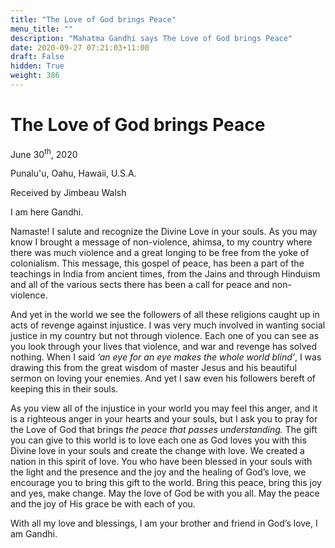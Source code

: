 ```yaml
---
title: "The Love of God brings Peace"
menu_title: ""
description: "Mahatma Gandhi says The Love of God brings Peace"
date: 2020-09-27 07:21:03+11:00
draft: False
hidden: True
weight: 386
---
```

# The Love of God brings Peace

June 30<sup>th</sup>, 2020

Punalu'u, Oahu, Hawaii, U.S.A.

Received by Jimbeau Walsh



I am here Gandhi.

Namaste! I salute and recognize the Divine Love in your souls. As you may know I brought a message of non-violence, ahimsa, to my country where there was much violence and a great longing to be free from the yoke of colonialism. This message, this gospel of peace, has been a part of the teachings in India from ancient times, from the Jains and through Hinduism and all of the various sects there has been a call for peace and non- violence. 

And yet in the world we see the followers of all these religions caught up in acts of revenge against injustice. I was very much involved in wanting social justice in my country but not through violence. Each one of you can see as you look through your lives that violence, and war and revenge has solved nothing. When I said *‘an eye for an eye makes the whole world blind’*, I was drawing this from the great wisdom of master Jesus and his beautiful sermon on loving your enemies. And yet I saw even his followers bereft of keeping this in their souls. 

As you view all of the injustice in your world you may feel this anger, and it is a righteous anger in your hearts and your souls, but I ask you to pray for the Love of God that brings *the peace that passes understanding.* The gift you can give to this world is to love each one as God loves you with this Divine love in your souls and create the change with love. We created a nation in this spirit of love. You who have been blessed in your souls with the light and the presence and the joy and the healing of God’s love, we encourage you to bring this gift to the world. Bring this peace, bring this joy and yes, make change. May the love of God be with you all. May the peace and the joy of His grace be with each of you. 

With all my love and blessings, I am your brother and friend in God’s love, I am Gandhi.